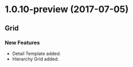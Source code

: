 # 1.0.10-preview (2017-07-05)
## Grid
### New Features
- Detail Template added.
- Hierarchy Grid added.
